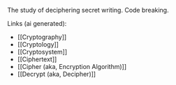 The study of deciphering secret writing. Code breaking.

Links (ai generated):
 - [[Cryptography]]
 - [[Cryptology]]
 - [[Cryptosystem]]
 - [[Ciphertext]]
 - [[Cipher (aka, Encryption Algorithm)]]
 - [[Decrypt (aka, Decipher)]]

